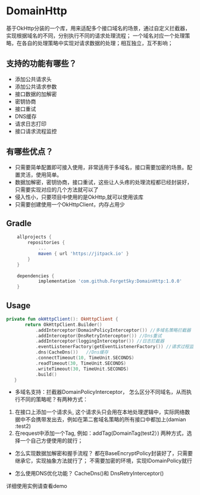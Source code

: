 # DomainHttp

基于OkHttp分装的一个库，用来适配多个接口域名的场景，通过自定义拦截器，实现根据域名的不同，分别执行不同的请求处理流程；
一个域名对应一个处理策略，在各自的处理策略中实现对请求数据的处理；相互独立，互不影响；

## 支持的功能有哪些？

- 添加公共请求头
- 添加公共请求参数
- 接口数据的加解密
- 密钥协商
- 接口重试
- DNS缓存
- 请求日志打印
- 接口请求流程监控

## 有哪些优点？

- 只需要简单配置即可接入使用，非常适用于多域名，接口需要加密的场景。配置灵活，使用简单。
- 数据加解密，密钥协商，接口重试，这些让人头疼的处理流程都已经封装好，只需要实现对应的几个方法就可以了
- 侵入性小，只要项目中使用的是OkHttp,就可以使用该库
- 只需要创建使用一个OkHttpClient，内存占用少

## Gradle

```groovy
	allprojects {
		repositories {
			...
			maven { url 'https://jitpack.io' }
		}
	}
    
	dependencies {
	        implementation 'com.github.ForgetSky:DomainHttp:1.0.0'
	}
```

## Usage

 ```kt
 private fun okHttpClient(): OkHttpClient {
        return OkHttpClient.Builder()
            .addInterceptor(DomainPolicyInterceptor()) //多域名策略拦截器
            .addInterceptor(DnsRetryInterceptor()) //Dns重试
            .addInterceptor(loggingInterceptor()) //日志拦截器
            .eventListenerFactory(getEventListenerFactory()) //请求过程监控
            .dns(CacheDns())   //Dns缓存
            .connectTimeout(10, TimeUnit.SECONDS)
            .readTimeout(30, TimeUnit.SECONDS)
            .writeTimeout(30, TimeUnit.SECONDS)
            .build()
    }
```

- 多域名支持：拦截器DomainPolicyInterceptor，
怎么区分不同域名，从而执行不同的策略呢？有两种方式： 
1. 在接口上添加一个请求头, 这个请求头只会用在本地处理逻辑中，实际网络数据中不会携带发出去，例如在第二套域名策略的所有接口中都加上(damian :test2)
2. 在request中添加一个Tag, 例如：addTag(DomainTag(test2）)
两种方式，选择一个自己方便使用的就行；

- 怎么实现数据加解密和握手流程？
  都在BaseEncryptPolicy封装好了，只需要继承它，实现抽象方法就行了；
  不需要加密的环境，实现IDomainPolicy就行
  
- 怎么使用DNS优化功能？
CacheDns()和 DnsRetryInterceptor()

详细使用实例请查看demo
